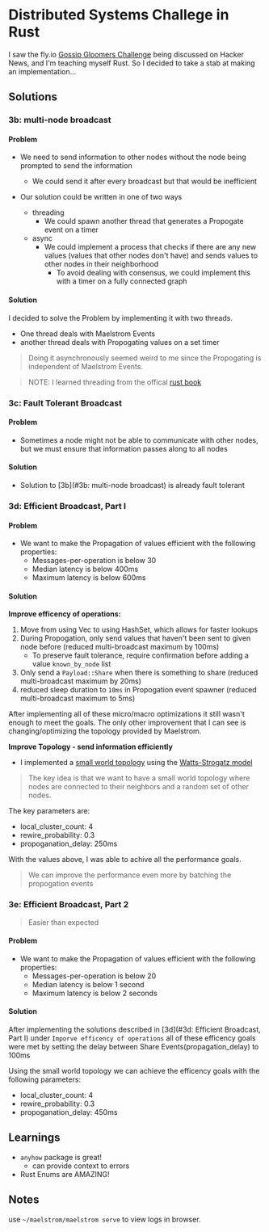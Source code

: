 # Distributed Systems Challege in Rust

I saw the fly.io [Gossip Gloomers Challenge](https://fly.io/dist-sys/) being
discussed on Hacker News, and I'm teaching myself Rust.
So I decided to take a stab at making an implementation...

## Solutions

### 3b: multi-node broadcast

#### Problem

- We need to send information to other nodes without the node being prompted to
  send the information

  - We could send it after every broadcast but that would be inefficient

- Our solution could be written in one of two ways

  - threading
    - We could spawn another thread that generates a Propogate event on a timer
  - async
    - We could implement a process that checks if there are any new values
      (values that other nodes don't have)
      and sends values to other nodes in their neighborhood
      - To avoid dealing with consensus, we could implement this with a timer
        on a fully connected graph

#### Solution

I decided to solve the Problem by implementing it with two threads.

- One thread deals with Maelstrom Events
- another thread deals with Propogating values on a set timer

> Doing it asynchronously seemed weird to me since the Propogating is
> independent of Maelstrom Events.

> NOTE:  I learned threading from the offical [rust book](https://doc.rust-lang.org/book/ch16-01-threads.html)

### 3c: Fault Tolerant Broadcast

#### Problem

- Sometimes a node might not be able to communicate with other nodes,
  but we must ensure that information passes along to all nodes

#### Solution

- Solution to \[3b\](#3b: multi-node broadcast) is already fault tolerant

### 3d: Efficient Broadcast, Part I

#### Problem

- We want to make the Propagation of values efficient with the following properties:
  - Messages-per-operation is below 30
  - Median latency is below 400ms
  - Maximum latency is below 600ms

#### Solution

**Improve efficency of operations:**

1. Move from using Vec to using HashSet, which allows for faster lookups
2. During Propogation, only send values that haven't been sent to given node before
   (reduced multi-broadcast maximum by 100ms)
   - To preserve fault tolerance, require confirmation before adding a value
     `known_by_node` list
3. Only send a `Payload::Share` when there is something to share
   (reduced multi-broadcast maximum by 20ms)
4. reduced sleep duration to `10ms` in Propogation event spawner
   (reduced multi-broadcast maximum to 5ms)

After implementing all of these micro/macro optimizations
it still wasn't enough to meet the goals. The only other improvement that
I can see is changing/optimizing the topology provided by Maelstrom.

**Improve Topology - send information efficiently**

- I implemented a [small world topology](https://en.wikipedia.org/wiki/Small-world_network)
  using the [Watts-Strogatz model](https://en.wikipedia.org/wiki/Watts-Strogatz_model)

> The key idea is that we want to have a small world topology
> where nodes are connected to their neighbors and a random set of other nodes.

The key parameters are:

- local_cluster_count: 4
- rewire_probability: 0.3
- propoganation_delay: 250ms

With the values above, I was able to achive all the performance goals.

> We can improve the performance even more by batching the propogation events

### 3e: Efficient Broadcast, Part 2

> Easier than expected

#### Problem

- We want to make the Propagation of values efficient with the following properties:
  - Messages-per-operation is below 20
  - Median latency is below 1 second
  - Maximum latency is below 2 seconds

#### Solution

After implementing the solutions described
in \[3d\](#3d: Efficient Broadcast, Part I)
under `Imporve efficency of operations` all of these efficency goals were met by
setting the delay between Share Events(propagation_delay) to 100ms

Using the small world topology we can achieve the efficency goals
with the following parameters:

- local_cluster_count: 4
- rewire_probability: 0.3
- propoganation_delay: 450ms

## Learnings

- `anyhow` package is great!
  - can provide context to errors
- Rust Enums are AMAZING!

## Notes

use `~/maelstrom/maelstrom serve` to view logs in browser.
